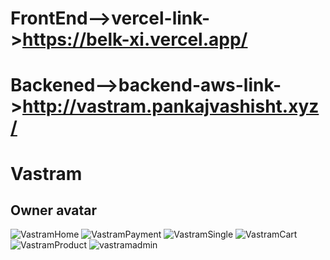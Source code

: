 
FrontEnd-->vercel-link->https://belk-xi.vercel.app/
=======


# Backened-->backend-aws-link->http://vastram.pankajvashisht.xyz/

# Vastram

## Owner avatar

![VastramHome](https://user-images.githubusercontent.com/64821457/229431372-7c95683a-2299-4424-a749-882deb3eb64c.png)
![VastramPayment](https://user-images.githubusercontent.com/64821457/229431390-f0fb6e14-164d-46be-938d-7c447ff76fa3.png)
![VastramSingle](https://user-images.githubusercontent.com/64821457/229431404-6eb4462f-5654-43b7-989a-968391ee3b90.png)
![VastramCart](https://user-images.githubusercontent.com/64821457/229431411-1eb3f57c-6877-4a08-8641-2c3229f99673.png)
![VastramProduct](https://user-images.githubusercontent.com/64821457/229431487-d28c4f5d-cccd-46d9-97e2-69fad69dd9d0.png)
![vastramadmin](https://user-images.githubusercontent.com/64821457/229431501-d910b9fb-8a92-46f5-bfb4-394981b72b60.png)


